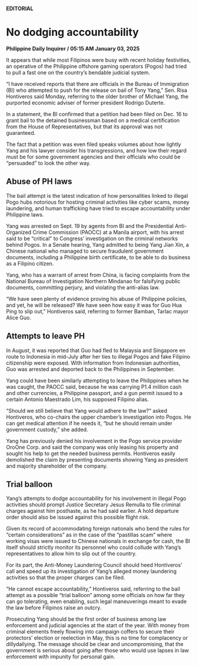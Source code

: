 **EDITORIAL**

# No dodging accountability

****Philippine Daily Inquirer / 05:15 AM January 03, 2025****

It appears that while most Filipinos were busy with recent holiday festivities, an operative of the Philippine offshore gaming operators (Pogos) had tried to pull a fast one on the country’s bendable judicial system.

“I have received reports that there are officials in the Bureau of Immigration (BI) who attempted to push for the release on bail of Tony Yang,” Sen. Risa Hontiveros said Monday, referring to the older brother of Michael Yang, the purported economic adviser of former president Rodrigo Duterte.

In a statement, the BI confirmed that a petition had been filed on Dec. 16 to grant bail to the detained businessman based on a medical certification from the House of Representatives, but that its approval was not guaranteed.

The fact that a petition was even filed speaks volumes about how lightly Yang and his lawyer consider his transgressions, and how low their regard must be for some government agencies and their officials who could be “persuaded” to look the other way.

## Abuse of PH laws

The bail attempt is the latest indication of how personalities linked to illegal Pogo hubs notorious for hosting criminal activities like cyber scams, money laundering, and human trafficking have tried to escape accountability under Philippine laws.

Yang was arrested on Sept. 19 by agents from BI and the Presidential Anti-Organized Crime Commission (PAOCC) at a Manila airport, with his arrest said to be “critical” to Congress’ investigation on the criminal networks behind Pogos. In a Senate hearing, Yang admitted to being Yang Jian Xin, a Chinese national who managed to secure fraudulent government documents, including a Philippine birth certificate, to be able to do business as a Filipino citizen.

Yang, who has a warrant of arrest from China, is facing complaints from the National Bureau of Investigation Northern Mindanao for falsifying public documents, committing perjury, and violating the anti-alias law.

“We have seen plenty of evidence proving his abuse of Philippine policies, and yet, he will be released? We have seen how easy it was for Guo Hua Ping to slip out,” Hontiveros said, referring to former Bamban, Tarlac mayor Alice Guo.

## Attempts to leave PH

In August, it was reported that Guo had fled to Malaysia and Singapore en route to Indonesia in mid-July after her ties to illegal Pogos and fake Filipino citizenship were exposed. With information from Indonesian authorities, Guo was arrested and deported back to the Philippines in September.

Yang could have been similarly attempting to leave the Philippines when he was caught, the PAOCC said, because he was carrying P1.4 million cash and other currencies, a Philippine passport, and a gun permit issued to a certain Antonio Maestrado Lim, his supposed Filipino alias.

“Should we still believe that Yang would adhere to the law?” asked Hontiveros, who co-chairs the upper chamber’s investigation into Pogos. He can get medical attention if he needs it, “but he should remain under government custody,” she added.

Yang has previously denied his involvement in the Pogo service provider OroOne Corp. and said the company was only leasing his property and sought his help to get the needed business permits. Hontiveros easily demolished the claim by presenting documents showing Yang as president and majority shareholder of the company.

## Trial balloon

Yang’s attempts to dodge accountability for his involvement in illegal Pogo activities should prompt Justice Secretary Jesus Remulla to file criminal charges against him posthaste, as he had said earlier. A hold departure order should also be issued against this possible flight risk.

Given its record of accommodating foreign nationals who bend the rules for “certain considerations” as in the case of the “pastillas scam” where working visas were issued to Chinese nationals in exchange for cash, the BI itself should strictly monitor its personnel who could collude with Yang’s representatives to allow him to slip out of the country.

For its part, the Anti-Money Laundering Council should heed Hontiveros’ call and speed up its investigation of Yang’s alleged money laundering activities so that the proper charges can be filed.

“He cannot escape accountability,” Hontiveros said, referring to the bail attempt as a possible “trial balloon” among some officials on how far they can go tolerating, even enabling, such legal maneuverings meant to evade the law before Filipinos raise an outcry.

Prosecuting Yang should be the first order of business among law enforcement and judicial agencies at the start of the year. With money from criminal elements freely flowing into campaign coffers to secure their protectors’ election or reelection in May, this is no time for complacency or dillydallying. The message should be clear and uncompromising, that the government is serious about going after those who would use lapses in law enforcement with impunity for personal gain.